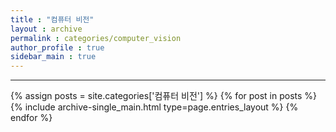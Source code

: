 ```yaml
---
title : "컴퓨터 비전"
layout : archive
permalink : categories/computer_vision
author_profile : true
sidebar_main : true
---
```

<!-- 공백이 포함되어 있는 카테고리 이름의 경우 site.categories['a b c'] 이런식으로! -->

***

{% assign posts = site.categories['컴퓨터 비전'] %} <!-- site.categories.example -->
{% for post in posts %} {% include archive-single_main.html type=page.entries_layout %} {% endfor %}
